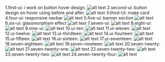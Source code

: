 1.first-ui: i work on button hover design.
![alt text](assets/firstUi.png)
2.second-ui: button design on hover using before and after.
![alt text](assets/secondUi.png)
3:third-Ui: make card
4.four-ui: responsive navbar
![alt text](Ui-four/Ui-four.png)
5.five-ui: banner section
![alt text](Ui-five/ui-five.png)
6.six-ui: glassmorphism effect
![alt text](Ui-six/ui-six.png)
7.seven-ui:
![alt text](Ui-seven/seven.png)
8.eight-ui:
![alt text](Ui-eight/eight.png)
9.nine-ui:
![alt text](Ui-nine/nine.png)
10.ui-ten:
![alt text](Ui-ten/ten.png)
11.ui-eleven:
![alt text](UI-eleven/eleven.png)
12.ui-twelve:
![alt text](Ui-twelve/twelve.png)
13.ui-thirdteen:
![alt text](Ui-thirdteen/thirdteen.png)
14.ui-fourteen:
![alt text](Ui-fourteen/fourteen.png)
15.ui-fifteen:
![alt text](Ui-fifteen/fifteen.png)
16.ui-sixteen:
![alt text](Ui-sixteen/sixteen.png)
17.ui-seventeen:
![alt text](Ui-seventeen/seventeen.png)
18.seven-eighteen:
![alt text](Ui-eighteen/eighteen.png)
19.seven-nineteen:
![alt text](UI-nineteen/nineteen.png)
20.seven-twenty:
![alt text](Ui-tewnty/twenty.png)
21.seven-twenty-one: 
![alt text](Ui-twenty-one/twenty-one.png)
22.seven-twenty-two: 
![alt text](Ui-twenty-two/twenty-two.png)
23.seven-twenty-two: 
![alt text](Ui-twenty-three/twenty-three.png)
24.seven-twenty-four: 
![alt text](Ui-twenty-four/twenty-four.png)


